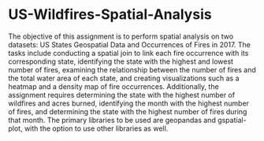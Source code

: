 # US-Wildfires-Spatial-Analysis
The objective of this assignment is to perform spatial analysis on two datasets: US States Geospatial Data and Occurrences of Fires in 2017. The tasks include conducting a spatial join to link each fire occurrence with its corresponding state, identifying the state with the highest and lowest number of fires, examining the relationship between the number of fires and the total water area of each state, and creating visualizations such as a heatmap and a density map of fire occurrences. Additionally, the assignment requires determining the state with the highest number of wildfires and acres burned, identifying the month with the highest number of fires, and determining the state with the highest number of fires during that month. The primary libraries to be used are geopandas and gspatial-plot, with the option to use other libraries as well.
